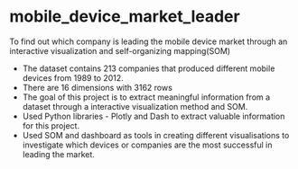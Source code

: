 # mobile_device_market_leader
To find out which company is leading the mobile device market through an interactive visualization and self-organizing mapping(SOM)

* The dataset contains 213 companies that produced different mobile devices from 1989 to 2012.
* There are 16 dimensions with 3162 rows
* The goal of this project is to extract meaningful information from a dataset through a interactive visualization method and SOM.
* Used Python libraries - Plotly and Dash to extract valuable information for this project.
* Used SOM and dashboard as tools in creating different visualisations to investigate which devices or companies are the most successful in leading the market.
